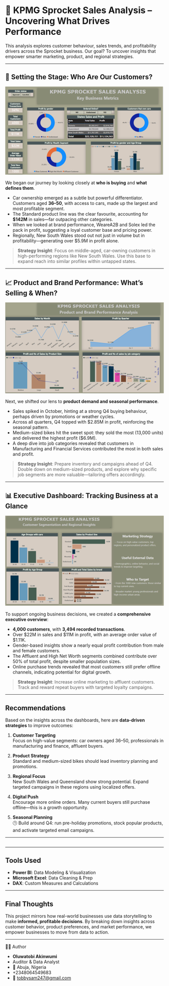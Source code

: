 
# 🚴 KPMG Sprocket Sales Analysis – Uncovering What Drives Performance

This analysis explores customer behaviour, sales trends, and profitability drivers across the Sprocket business. Our goal? To uncover insights that empower smarter marketing, product, and regional strategies.

---

## 📍 Setting the Stage: Who Are Our Customers?

![Customer Segmentation Dashboard](Sprocket%20Sales%20Analysis%201.png)

We began our journey by looking closely at **who is buying** and **what defines them**.  

- Car ownership emerged as a subtle but powerful differentiator. Customers aged **36–50**, with access to cars, made up the largest and most profitable segment.
- The Standard product line was the clear favourite, accounting for **$142M** in sales—far outpacing other categories.
- When we looked at brand performance, WeareA2B and Solex led the pack in profit, suggesting a loyal customer base and pricing power.
- Regionally, New South Wales stood out not just in volume but in profitability—generating over $5.9M in profit alone.

> **Strategy Insight**: Focus on middle-aged, car-owning customers in high-performing regions like New South Wales. Use this base to expand reach into similar profiles within untapped states.

---

## 📈 Product and Brand Performance: What’s Selling & When?

![Product and Brand Dashboard](Sprocket%20Sales%20Analysis%202.png)

Next, we shifted our lens to **product demand and seasonal performance**.

- Sales spiked in October, hinting at a strong Q4 buying behaviour, perhaps driven by promotions or weather cycles.
- Across all quarters, Q4 topped with $2.85M in profit, reinforcing the seasonal pattern.
- Medium-sized bikes hit the sweet spot: they sold the most (13,000 units) and delivered the highest profit ($6.9M).
- A deep dive into job categories revealed that customers in Manufacturing and Financial Services contributed the most in both sales and profit.

> **Strategy Insight**: Prepare inventory and campaigns ahead of Q4. Double down on medium-sized products, and explore why specific job segments are more valuable—tailoring offers accordingly.

---

## 📊 Executive Dashboard: Tracking Business at a Glance

![Key Metrics Dashboard](Sprocket%20Sales%20Analysis%203.png)

To support ongoing business decisions, we created a **comprehensive executive overview**:

- **4,000 customers**, with **3,494 recorded transactions**.
- Over $22M in sales and $11M in profit, with an average order value of $1.11K.
- Gender-based insights show a nearly equal profit contribution from male and female customers.
- The Affluent and High Net Worth segments combined contribute over 50% of total profit, despite smaller population sizes.
- Online purchase trends revealed that most customers still prefer offline channels, indicating potential for digital growth.

> **Strategy Insight**: Increase online marketing to affluent customers. Track and reward repeat buyers with targeted loyalty campaigns.

---

## Recommendations

Based on the insights across the dashboards, here are **data-driven strategies** to improve outcomes:

1. **Customer Targeting**  
   Focus on high-value segments: car owners aged 36–50, professionals in manufacturing and finance, affluent buyers.

2. **Product Strategy**  
   Standard and medium-sized bikes should lead inventory planning and promotions.

3. **Regional Focus**  
   New South Wales and Queensland show strong potential. Expand targeted campaigns in these regions using localized offers.

4. **Digital Push**  
   Encourage more online orders. Many current buyers still purchase offline—this is a growth opportunity.

5. **Seasonal Planning**  
   🕒 Build around Q4: run pre-holiday promotions, stock popular products, and activate targeted email campaigns.

---

##

---

## Tools Used

- **Power BI**: Data Modeling & Visualization  
- **Microsoft Excel**: Data Cleaning & Prep  
- **DAX**: Custom Measures and Calculations  

---

## Final Thoughts

This project mirrors how real-world businesses use data storytelling to make **informed, profitable decisions**. By breaking down insights across customer behavior, product preferences, and market performance, we empower businesses to move from data to action.

---

🙋‍♂️ Author
-  **Oluwatobi Akinwumi**
-  Auditor & Data Analyst
- 📍 Abuja, Nigeria
-  +2348064549683
-  📧 tobbysam247@gmail.com
